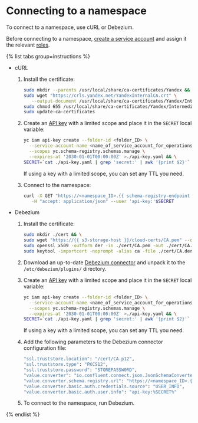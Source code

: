# Connecting to a namespace

To connect to a namespace, use cURL or Debezium.


Before connecting to a namespace, [create a service account](../../iam/operations/sa/create.md#create-sa) and assign it the relevant [roles](../security/schema-registry-roles.md).


{% list tabs group=instructions %}

- cURL

  1. Install the certificate:

      ```bash
      sudo mkdir --parents /usr/local/share/ca-certificates/Yandex && \
      sudo wget "https://crls.yandex.net/YandexInternalCA.crt" \
         --output-document /usr/local/share/ca-certificates/Yandex/IntermediateCA.crt && \
      sudo chmod 655 /usr/local/share/ca-certificates/Yandex/IntermediateCA.crt && \
      sudo update-ca-certificates
      ```

  
  1. Create an [API key](../../iam/concepts/authorization/api-key.md) with a limited scope and place it in the `SECRET` local variable:

      ```bash
      yc iam api-key create --folder-id <folder_ID> \
        --service-account-name <name_of_service_account_for_operations_with_Schema_Registry> \
        --scopes yc.schema-registry.schemas.manage \
        --expires-at '2030-01-01T00:00:00Z' >./api-key.yaml && \
      SECRET=`cat ./api-key.yaml | grep 'secret:' | awk '{print $2}'`
      ```

      If using a key with a limited scope, you can set any TTL you need.

  1. Connect to the namespace:

      ```bash
      curl -X GET "https://<namespace_ID>.{{ schema-registry-endpoint }}/subjects" \
         -H "accept: application/json" --user 'api-key:'$SECRET
      ```


- Debezium

  1. Install the certificate:

      ```bash
      sudo mkdir ./cert && \
      sudo wget "https://{{ s3-storage-host }}/cloud-certs/CA.pem" --output-document ./cert/CA.pem && \
      sudo openssl x509 -outform der -in ./cert/CA.pem -out ./cert/CA.der && \
      sudo keytool -importcert -noprompt -alias ca -file ./cert/CA.der -keystore ./cert/CA.p12 -storepass STOREPASSW0RD
      ```
  
  1. Download an up-to-date [Debezium connector](https://debezium.io/releases/) and unpack it to the `/etc/debezium/plugins/` directory.

  
  1. Create an [API key](../../iam/concepts/authorization/api-key.md) with a limited scope and place it in the `SECRET` local variable:

      ```bash
      yc iam api-key create --folder-id <folder_ID> \
        --service-account-name <name_of_service_account_for_operations_with_Schema_Registry> \
        --scopes yc.schema-registry.schemas.manage \
        --expires-at '2030-01-01T00:00:00Z' >./api-key.yaml && \
      SECRET=`cat ./api-key.yaml | grep 'secret:' | awk '{print $2}'`
      ```

      If using a key with a limited scope, you can set any TTL you need.

  1. Add the following parameters to the Debezium connector configuration file:

      ```bash
      "ssl.truststore.location": "/cert/CA.p12",
      "ssl.truststore.type": "PKCS12",
      "ssl.truststore.password": "STOREPASSW0RD",
      "value.converter": "io.confluent.connect.json.JsonSchemaConverter",
      "value.converter.schema.registry.url": "https://<namespace_ID>.{{ schema-registry-endpoint }}",
      "value.converter.basic.auth.credentials.source": "USER_INFO",
      "value.converter.basic.auth.user.info": "api-key:%SECRET%"
      ```


  1. To connect to the namespace, run Debezium.

{% endlist %}
